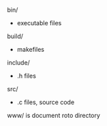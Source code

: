 bin/
- executable files

build/
- makefiles

include/
- .h files

src/
- .c files, source code


www/ is document roto directory